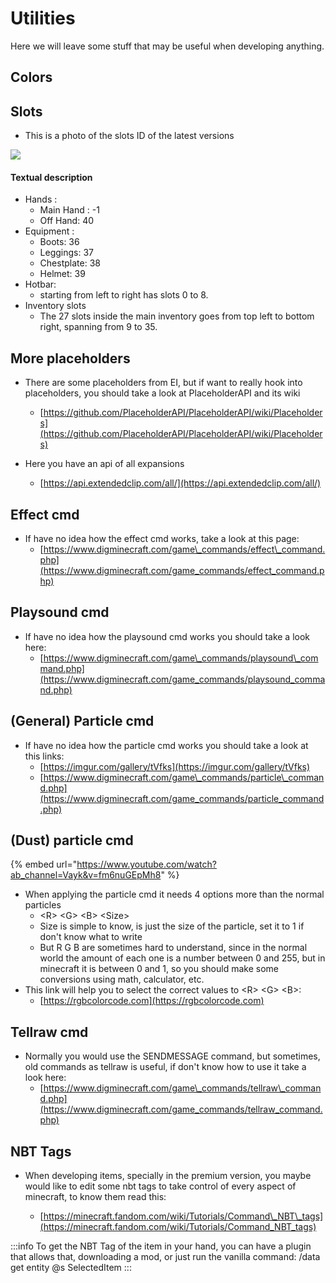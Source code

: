 # Utilities

Here we will leave some stuff that may be useful when developing anything.

## Colors

## Slots

* This is a photo of the slots ID of the latest versions

![](<../../../.gitbook/assets/image (215).png>)

#### Textual description

* Hands : 
  * Main Hand : -1
  * Off Hand: 40
* Equipment : 
  * Boots: 36
  * Leggings: 37
  * Chestplate: 38
  * Helmet: 39
* Hotbar:
  * starting from left to right has slots 0 to 8. 
* Inventory slots
  * The 27 slots inside the main inventory goes from top left to bottom right, spanning from 9 to 35.

## More placeholders

*   There are some placeholders from EI, but if want to really hook into placeholders, you should take a look at PlaceholderAPI and its wiki

    * [https://github.com/PlaceholderAPI/PlaceholderAPI/wiki/Placeholders](https://github.com/PlaceholderAPI/PlaceholderAPI/wiki/Placeholders)

* Here you have an api of all expansions
  *   [https://api.extendedclip.com/all/](https://api.extendedclip.com/all/)

## Effect cmd

* If have no idea how the effect cmd works, take a look at this page:
  * [https://www.digminecraft.com/game\_commands/effect\_command.php](https://www.digminecraft.com/game_commands/effect_command.php)

## Playsound cmd

* If have no idea how the playsound cmd works you should take a look here:
  * [https://www.digminecraft.com/game\_commands/playsound\_command.php](https://www.digminecraft.com/game_commands/playsound_command.php)

## (General) Particle cmd

* If have no idea how the particle cmd works you should take a look at this links:
  * [https://imgur.com/gallery/tVfks](https://imgur.com/gallery/tVfks)
  * [https://www.digminecraft.com/game\_commands/particle\_command.php](https://www.digminecraft.com/game_commands/particle_command.php)

## (Dust) particle cmd

\{% embed url="https://www.youtube.com/watch?ab_channel=Vayk&v=fm6nuGEpMh8" %\}

* When applying the particle cmd it needs 4 options more than the normal particles
  * \<R> \<G> \<B> \<Size>
  * Size is simple to know, is just the size of the particle, set it to 1 if don't know what to write
  * But R G B are sometimes hard to understand, since in the normal world the amount of each one is a number between 0 and 255, but in minecraft it is between 0 and 1, so you should make some conversions using math, calculator, etc.
* This link will help you to select the correct values to \<R> \<G> \<B>:
  * [https://rgbcolorcode.com](https://rgbcolorcode.com)

## Tellraw cmd

* Normally you would use the SENDMESSAGE command, but sometimes, old commands as tellraw is useful, if don't know how to use it take a look here:
  * [https://www.digminecraft.com/game\_commands/tellraw\_command.php](https://www.digminecraft.com/game_commands/tellraw_command.php)

## NBT Tags

*   When developing items, specially in the premium version, you maybe would like to edit some nbt tags to take control of every aspect of minecraft, to know them read this:

    * [https://minecraft.fandom.com/wiki/Tutorials/Command\_NBT\_tags](https://minecraft.fandom.com/wiki/Tutorials/Command_NBT_tags)

:::info
To get the NBT Tag of the item in your hand, you can have a plugin that allows that, downloading a mod, or just run the vanilla command: /data get entity @s SelectedItem
:::

